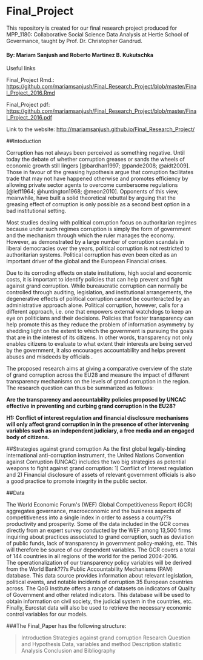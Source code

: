 # Final_Project

This repository is created for our final research project produced for MPP_1180: Collaborative Social Science Data Analysis at Hertie School of Govermance, taught by Prof. Dr. Christopher Gandrud.

#### By: Mariam Sanjush and Roberto Martinez B. Kukutschka

Useful links

Final_Project Rmd.: https://github.com/mariamsanjush/Final_Research_Project/blob/master/Final_Project_2016.Rmd

Final_Project pdf: https://github.com/mariamsanjush/Final_Research_Project/blob/master/Final_Project_2016.pdf

Link to the website: http://mariamsanjush.github.io/Final_Research_Project/

##Intoduction

Corruption has not always been perceived as something negative. Until today the debate of whether corruption greases or sands the wheels of economic growth still lingers [@bardhan1997; @pande2008; @aidt2009]. Those in favour of the greasing hypothesis argue that corruption facilitates trade that may not have happened otherwise and promotes efficiency by allowing private sector agents to overcome cumbersome regulations [@leff1964; @huntington1968; @meon2010]. Opponents of this view, meanwhile, have built a solid theoretical rebuttal by arguing that the greasing effect of corruption is only possible as a second best option in a bad institutional setting. 

Most studies dealing with political corruption focus on authoritarian regimes because under such regimes corruption is simply the form of government and the mechanism through which the ruler manages the economy. However, as demonstrated by a large number of corruption scandals in liberal democracies over the years, political corruption is not restricted to authoritarian systems. Political corruption has even been cited as an important driver of the global and the European Financial crises.  

Due to its corroding effects on state institutions, high social and economic costs, it is important to identify policies that can help prevent and fight against grand corruption. While bureaucratic corruption can normally be controlled through auditing, legislation, and institutional arrangements, the degenerative effects of political corruption cannot be counteracted by an administrative approach alone. Political corruption, however, calls for a different approach, i.e. one that empowers external watchdogs to keep an eye on politicians and their decisions. Policies that foster transparency can help promote this as they reduce the problem of information asymmetry by shedding light on the extent to which the government is pursuing the goals that are in the interest of its citizens. In other words, transparency not only enables citizens to evaluate to what extent their interests are being served by the government, it also encourages accountability and helps prevent abuses and misdeeds by officials . 

The proposed research aims at giving a comparative overview of the state of grand corruption across the EU28 and measure the impact of different transparency mechanisms on the levels of grand corruption in the region. The research question can thus be summarized as follows: 

**Are the transparency and accountability policies proposed by UNCAC effective in preventing and curbing grand corruption in the EU28?**   

**H1: Conflict of interest regulation and financial disclosure mechanisms will only affect grand corruption in in the presence of other intervening variables such as an independent judiciary, a free media and an engaged body of citizens.**

##Strategies against grand corruption
As the first global legally-binding international anti-corruption instrument, the United Nations Convention against Corruption (UNCAC) includes the two big strategies as potential weapons to fight against grand corruption: 1) Conflict of Interest regulation and 2) Financial disclosure of assets of relevant government officials is also a good practice to promote integrity in the public sector. 


##Data

The World Economic Forum's (WEF) Global Competitiveness Report (GCR) aggregates governance, macroeconomic and the business aspects of competitiveness into a single index in order to assess a county??s productivity and prosperity. Some of the data included in the GCR comes directly from an expert survey conducted by the WEF among 13,500 firms inquiring about practices associated to grand corruption, such as deviation of public funds, lack of transparency in government policy-making, etc. This will therefore be source of our dependent variables. The GCR covers a total of 144 countries in all regions of the world for the period 2004-2016.  
The operationalization of our transparency policy variables will be derived from the World Bank???s Public Accountability Mechanisms (PAM) database. This data source provides information about relevant legislation, political events, and notable incidents of corruption 35 European countries across. The QoG Institute offers a range of datasets on indicators of Quality of Government and other related indicators. This database will be used to obtain information on civil society, the judicial system in the countries, etc. Finally, Eurostat data will also be used to retrieve the necessary economic control variables for our models.  


###The Final_Paper has the following structure:

> Introduction
> Strategies against grand corruption
> Research Question and Hypothesis
> Data, variables and method
> Description statistic
> Analysis
> Conclusion and Bibliography

